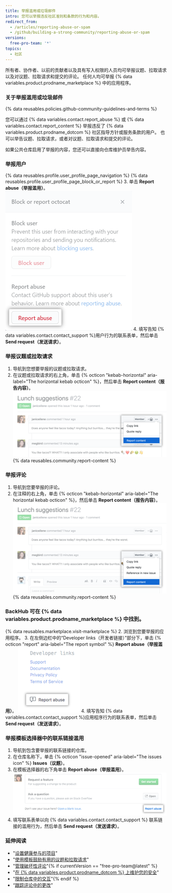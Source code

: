 ```yaml
---
title: 举报滥用或垃圾邮件
intro: 您可以举报违反社区准则和条款的行为和内容。
redirect_from:
  - /articles/reporting-abuse-or-spam
  - /github/building-a-strong-community/reporting-abuse-or-spam
versions:
  free-pro-team: '*'
topics:
  - 社区
---
```

所有者、协作者、以前的贡献者以及具有写入权限的人员均可举报议题、拉取请求以及对议题、拉取请求和提交的评论。 任何人均可举报 {% data variables.product.prodname_marketplace %} 中的应用程序。

### 关于举报滥用或垃圾邮件

{% data reusables.policies.github-community-guidelines-and-terms %}

您可以通过 {% data variables.contact.report_abuse %} 或 {% data variables.contact.report_content %} 举报违反了 {% data variables.product.prodname_dotcom %} 社区指导方针或服务条款的用户。 也可以举告议题、拉取请求，或者对议题、拉取请求和提交的评论。

如果公共仓库启用了举报的内容，您还可以直接向仓库维护员举告内容。

### 举报用户

{% data reusables.profile.user_profile_page_navigation %}
{% data reusables.profile.user_profile_page_block_or_report %}
3. 单击 **Report abuse（举报滥用）**。 ![包含阻止用户或举报滥用选项的模态框](/assets/images/help/profile/profile-report-abuse.png)
4. 填写告知 {% data variables.contact.contact_support %}用户行为的联系表单，然后单击 **Send request（发送请求）**。

### 举报议题或拉取请求

1. 导航到您想要举报的议题或拉取请求。
2. 在议题或拉取请求的右上角，单击
{% octicon "kebab-horizontal" aria-label="The horizontal kebab octicon" %}，然后单击 **Report content（报告内容）**。
  ![用于报告评论的按钮](/assets/images/help/repository/menu-report-issue-or-pr.png)
{% data reusables.community.report-content %}

### 举报评论

1. 导航到您要举报的评论。
2. 在注释的右上角，单击
{% octicon "kebab-horizontal" aria-label="The horizontal kebab octicon" %}，然后单击 **Report content（报告内容）**。
![包含报告评论选项的烤肉串式菜单](/assets/images/help/repository/menu-report-comment.png)
{% data reusables.community.report-content %}

### BackHub 可在 {% data variables.product.prodname_marketplace %} 中找到。

{% data reusables.marketplace.visit-marketplace %}
2. 浏览到您要举报的应用程序。
3. 在左侧边栏中的“Developer links（开发者链接）”部分下，单击 {% octicon "report" aria-label="The report symbol" %} **Report abuse（举报滥用）**。 ![举报 {% data variables.product.prodname_marketplace %} 中应用程序的按钮](/assets/images/help/marketplace/marketplace-report-app.png)
4. 填写告知 {% data variables.contact.contact_support %}应用程序行为的联系表单，然后单击 **Send request（发送请求）**。

### 举报模板选择器中的联系链接滥用

1. 导航到包含要举报的联系链接的仓库。
2. 在仓库名称下，单击 {% octicon "issue-opened" aria-label="The issues icon" %} **Issues（议题）**。
3. 在模板选择器的右下角单击 **Report abuse（举报滥用）**。 ![举报滥用的链接](/assets/images/help/repository/template-chooser-report-abuse.png)
4. 填写联系表单以向 {% data variables.contact.contact_support %} 联系链接的滥用行为，然后单击 **Send request（发送请求）**。

### 延伸阅读

- "[设置健康参与的项目](/articles/setting-up-your-project-for-healthy-contributions)"
- "[使用模板鼓励有用的议题和拉取请求](/github/building-a-strong-community/using-templates-to-encourage-useful-issues-and-pull-requests)"
- "[管理破坏性评论](/articles/managing-disruptive-comments)"{% if currentVersion == "free-pro-team@latest" %}
- "[在  {% data variables.product.prodname_dotcom %} 上维护您的安全](/github/building-a-strong-community/maintaining-your-safety-on-github)"
- "[限制仓库中的交互](/github/building-a-strong-community/limiting-interactions-in-your-repository)"{% endif %}
- “[跟踪评论中的更改](/articles/tracking-changes-in-a-comment)”
